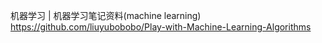 机器学习 | 机器学习笔记资料(machine learning) https://github.com/liuyubobobo/Play-with-Machine-Learning-Algorithms